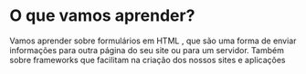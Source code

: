 # O que vamos aprender?
Vamos aprender sobre formulários em HTML , que são uma forma de enviar informações para outra página do seu site ou para um servidor.
Também sobre frameworks que facilitam na criação dos nossos sites e aplicações
